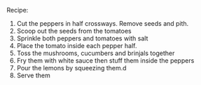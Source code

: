 Recipe:
1. Cut the peppers in half crossways. Remove seeds and pith. 
2. Scoop out the seeds from the tomatoes
3. Sprinkle both peppers and tomatoes with salt 
4. Place the tomato inside each pepper half.
5. Toss the mushrooms, cucumbers and brinjals together 
6. Fry them with white sauce then stuff them inside the peppers
7. Pour the lemons by squeezing them.d
8. Serve them 